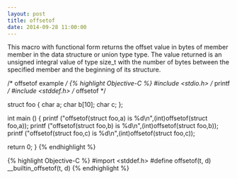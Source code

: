 ```yaml
---
layout: post
title: offsetof
date: 2014-09-28 11:00:00
---
```


This macro with functional form returns the offset value in bytes of member member in the data structure or union type type.
The value returned is an unsigned integral value of type size_t with the number of bytes between the specified member and the beginning of its structure.

/* offsetof example */
{% highlight Objective-C %}
#include <stdio.h>      /* printf */
#include <stddef.h>     /* offsetof */

struct foo {
  char a;
  char b[10];
  char c;
};

int main ()
{
  printf ("offsetof(struct foo,a) is %d\n",(int)offsetof(struct foo,a));
  printf ("offsetof(struct foo,b) is %d\n",(int)offsetof(struct foo,b));
  printf ("offsetof(struct foo,c) is %d\n",(int)offsetof(struct foo,c));
  
  return 0;
}
{% endhighlight %}

{% highlight Objective-C %}
#import <stddef.h>
#define offsetof(t, d) __builtin_offsetof(t, d)
{% endhighlight %}